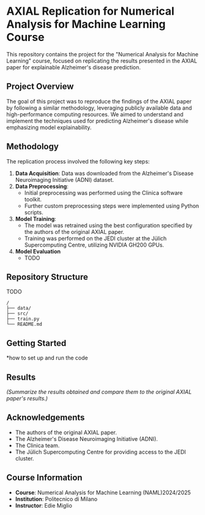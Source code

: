 # AXIAL Replication for Numerical Analysis for Machine Learning Course

This repository contains the project for the "Numerical Analysis for Machine Learning" course, focused on replicating the results presented in the AXIAL paper for explainable Alzheimer's disease prediction.

## Project Overview

The goal of this project was to reproduce the findings of the AXIAL paper by following a similar methodology, leveraging publicly available data and high-performance computing resources. We aimed to understand and implement the techniques used for predicting Alzheimer's disease while emphasizing model explainability.

## Methodology

The replication process involved the following key steps:

1.  **Data Acquisition**: Data was downloaded from the Alzheimer's Disease Neuroimaging Initiative (ADNI) dataset.
2.  **Data Preprocessing**:
    *   Initial preprocessing was performed using the Clinica software toolkit.
    *   Further custom preprocessing steps were implemented using Python scripts.
3.  **Model Training**:
    *   The model was retrained using the best configuration specified by the authors of the original AXIAL paper.
    *   Training was performed on the JEDI cluster at the Jülich Supercomputing Centre, utilizing NVIDIA GH200 GPUs.
4. **Model Evaluation**
    * TODO 
## Repository Structure

 TODO

```
/
├── data/
├── src/
├── train.py
└── README.md 
```

## Getting Started

*how to set up and run the code

## Results

*(Summarize the results obtained and compare them to the original AXIAL paper's results.)*

## Acknowledgements

*   The authors of the original AXIAL paper.
*   The Alzheimer's Disease Neuroimaging Initiative (ADNI).
*   The Clinica team.
*   The Jülich Supercomputing Centre for providing access to the JEDI cluster.

## Course Information

*   **Course**: Numerical Analysis for Machine Learning (NAML)2024/2025
*   **Institution**: Politecnico di Milano
*   **Instructor**: Edie Miglio